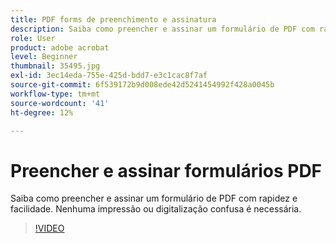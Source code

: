 ```yaml
---
title: PDF forms de preenchimento e assinatura
description: Saiba como preencher e assinar um formulário de PDF com rapidez e facilidade
role: User
product: adobe acrobat
level: Beginner
thumbnail: 35495.jpg
exl-id: 3ec14eda-755e-425d-bdd7-e3c1cac8f7af
source-git-commit: 6f539172b9d008ede42d5241454992f428a0045b
workflow-type: tm+mt
source-wordcount: '41'
ht-degree: 12%

---
```


# Preencher e assinar formulários PDF

Saiba como preencher e assinar um formulário de PDF com rapidez e facilidade. Nenhuma impressão ou digitalização confusa é necessária.

>[!VIDEO](https://video.tv.adobe.com/v/35495?hidetitle=true)
